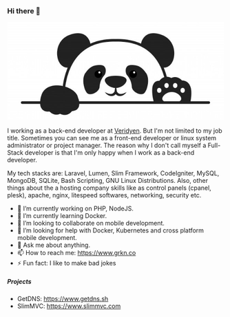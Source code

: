 ### Hi there 👋

![alt text](panda.jpg "Panda")

I working as a back-end developer at [Veridyen](https://www.veridyen.com "A cool hosting company in Turkey"). But I'm not limited to my job title. Sometimes you can see me as a front-end developer or linux system administrator or project manager. The reason why I don't call myself a Full-Stack developer is that I'm only happy when I work as a back-end developer.

My tech stacks are: Laravel, Lumen, Slim Framework, CodeIgniter, MySQL, MongoDB, SQLite, Bash Scripting, GNU Linux Distributions. Also, other things about the a hosting company skills like as control panels (cpanel, plesk), apache, nginx, litespeed softwares, networking, security etc.

- 🔭 I’m currently working on PHP, NodeJS.
- 🌱 I’m currently learning Docker.
- 👯 I’m looking to collaborate on mobile development.
- 🤔 I’m looking for help with Docker, Kubernetes and cross platform mobile development.
- 💬 Ask me about anything.
- 📫 How to reach me: https://www.grkn.co
- ⚡ Fun fact: I like to make bad jokes

##### Projects
- GetDNS: https://www.getdns.sh
- SlimMVC: https://www.slimmvc.com
